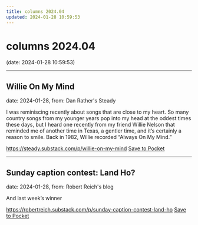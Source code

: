 ```yaml
---
title: columns 2024.04
updated: 2024-01-28 10:59:53
---
```


# columns 2024.04

(date: 2024-01-28 10:59:53)

---

## Willie On My Mind

date: 2024-01-28, from: Dan Rather's Steady

I was reminiscing recently about songs that are close to my heart. So many country songs from my younger years pop into my head at the oddest times these days, but I heard one recently from my friend Willie Nelson that reminded me of another time in Texas, a gentler time, and it&#8217;s certainly a reason to smile. Back in 1982, Willie recorded &#8220;Always On My Mind.&#8221;

<span class="feed-item-link">
<a href="https://steady.substack.com/p/willie-on-my-mind">https://steady.substack.com/p/willie-on-my-mind</a> <a href="https://getpocket.com/save" class="pocket-btn" data-lang="en" data-save-url="https://steady.substack.com/p/willie-on-my-mind">Save to Pocket</a>
</span>

---

## Sunday caption contest: Land Ho?

date: 2024-01-28, from: Robert Reich's blog

And last week&#8217;s winner

<span class="feed-item-link">
<a href="https://robertreich.substack.com/p/sunday-caption-contest-land-ho">https://robertreich.substack.com/p/sunday-caption-contest-land-ho</a> <a href="https://getpocket.com/save" class="pocket-btn" data-lang="en" data-save-url="https://robertreich.substack.com/p/sunday-caption-contest-land-ho">Save to Pocket</a>
</span>



<script type="text/javascript">!function(d,i){if(!d.getElementById(i)){var j=d.createElement("script");j.id=i;j.src="https://widgets.getpocket.com/v1/j/btn.js?v=1";var w=d.getElementById(i);d.body.appendChild(j);}}(document,"pocket-btn-js");</script>

